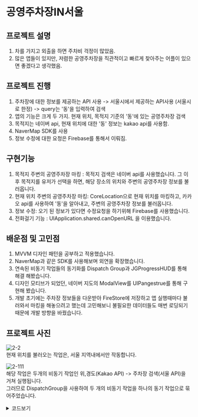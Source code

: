 # 공영주차장IN서울

## 프로젝트 설명

1. 차를 가지고 외출을 하면 주차비 걱정이 많았음.
2. 많은 앱들이 있지만, 저렴한 공영주차장을 직관적이고 빠르게 찾아주는 어플이 있으면 좋겠다고 생각했음.

## 프로젝트 진행

1. 주차장에 대한 정보를 제공하는 API 사용 -> 서울시에서 제공하는 API사용 (서울시로 한정) -> query는 '동'을 입력하여 검색
2. 앱의 기능은 크게 두 가지. 현재 위치, 목적지 기준의 '동'에 있는 공영주차장 검색
3. 목적지는 네이버 api, 현재 위치에 대한 '동' 정보는 kakao api를 사용함.
4. NaverMap SDK를 사용
5. 정보 수정에 대한 요청은 Firebase를 통해서 이뤄짐.

## 구현기능

1. 목적지 주변의 공영주차장 마킹 : 목적지 검색은 네이버 api를 사용했습니다. 그 이후 목적지를 유저가 선택을 하면, 해당 장소의 위치와 주변의 공영주차장 정보를 불러옵니다.
2. 현재 위치 주변의 공영주차장 마킹: CoreLocation으로 현재 위치를 마킹하고, 카카오 api를 사용하여 '동'을 알아내고, 주변의 공영주차장 정보를 불러옵니다.
3. 정보 수정:  오기 된 정보가 있다면 수정요청을 하기위해 Firebase를 사용했습니다.
4. 전화걸기 기능 : UIApplication.shared.canOpenURL 을 이용했습니다.

## 배운점 및 고민점

1. MVVM 디자인 패턴을 공부하고 적용했습니다.
2. NaverMap과 같은 SDK를 사용해보며 외연을 확장했습니다.
3. 연속된 비동기 작업들의 동기화를 Dispatch Group과 JGProgressHUD를 통해 해결 해봤습니다.
4. 디자인 모티브가 되었던, 네이버 지도의 ModalView를 UIPangestrue를 통해 구현해 봤습니다.
5. 개발 초기에는 주차장 정보들을 다운받아 FireStore에 저장하고 앱 실행때마다 불러와서 마킹을 해놓으려고 했는데 고민해보니 불필요한 데이터들도 매번 로딩되기 때문에 개발 방향을 바꿨습니다.

## 프로젝트 사진
![2-2](https://user-images.githubusercontent.com/92086662/201286643-927d06bd-85ab-44b1-9250-e6fd701c74c9.gif)  
현재 위치를 불러오는 작업은, 서울 지역내에서만 작동합니다.  

![2-111](https://user-images.githubusercontent.com/92086662/201286955-5950b2e9-c736-4ba5-b4ae-58132a35c0ae.gif)  
해당 작업은 두개의 비동기 작업인 위,경도(Kakao API) -> 주차장 검색(서울 API)을 거쳐 실행됩니다.  
그러므로 DispatchGroup을 사용하여 두 개의 비동기 작업을 하나의 동기 작업으로 묶어주었습니다.  

<details markdown="1">
<summary>코드보기</summary>

```swift
func fetchParkingLots(x:Double, y:Double){

        delegate?.clearMapView()

        let group1 = DispatchGroup()
        
        delegate?.showHud()
        
        group1.enter()
        NetworkService.fetchAvenue(x: x, y: y) { result in
            
            switch result{
            case .success(let res):
                for i in res{
                    self.avenue = i.avenue
                }
                group1.leave()
            case .failure(let err):
                print(err)
                self.delegate?.clearHud()
                return
            }
        }
        
        group1.notify(queue: .main){
            if self.avenue == ""{
                self.delegate?.clearHud()
                self.delegate?.resetAlarm()
                return
            }
            guard let location = self.avenue else {
                self.delegate?.clearHud()
                self.delegate?.resetAlarm()
                return }
            
            self.delegate?.markLocation(x: y, y: x)
            
            self.delegate?.clearHud()
            self.fetchParkingLots2(location: location)
        }
    }
    
    func fetchParkingLots2(location:String){
        
        if location == " " || location == ""{
            delegate?.resetAlarm()
            return
        }
        
        delegate?.showHud()
        
        let group2 = DispatchGroup()
        
        group2.enter()
        
        NetworkService.fetchParkingLots(location: location) { result in
            switch result{
            case .success(let res):
                self.parkingLots = res
                group2.leave()
            case .failure(let err):
                print(err)
                self.delegate?.clearHud()
                return
            }
        }
        group2.notify(queue: .main){
            self.delegate?.markParkingLots()
            self.delegate?.clearHud()
        }
    }

```

</details>



